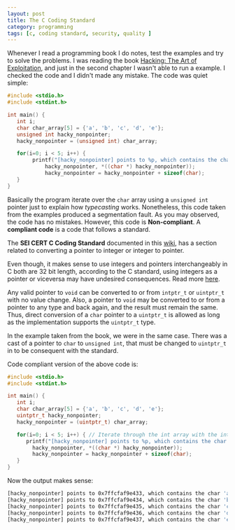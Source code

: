 ```yaml
---
layout: post
title: The C Coding Standard 
category: programming
tags: [c, coding standard, security, quality ]
---
```


Whenever I read a programming book I do notes, test the examples and try to solve the problems.
I was reading the book [Hacking: The Art of Exploitation](https://www.amazon.de/Hacking-Art-Exploitation-Jon-Erickson/dp/1593271441), and just in the second chapter I wasn't able to run a example. I checked the code  and I didn't made any mistake. The code was quiet simple:

```c
#include <stdio.h>
#include <stdint.h>

int main() {
   int i;
   char char_array[5] = {'a', 'b', 'c', 'd', 'e'};
   unsigned int hacky_nonpointer;
   hacky_nonpointer = (unsigned int) char_array;

   for(i=0; i < 5; i++) {      
        printf("[hacky_nonpointer] points to %p, which contains the char '%c'\n",
            hacky_nonpointer, *((char *) hacky_nonpointer));
            hacky_nonpointer = hacky_nonpointer + sizeof(char);
   }
}

```

Basically the program iterate over the `char` array using a `unsigned int` pointer just to explain how _typecasting_ works. Nonetheless, this code taken from the examples produced a segmentation fault. As you may observed, the code has no mistakes. However, this code is **Non-compliant**. A **compliant code** is a code that follows a standard.


The **SEI CERT C Coding Standard** documented in this [wiki](https://wiki.sei.cmu.edu/confluence/display/c/SEI+CERT+C+Coding+Standard), has a section related to converting a pointer to integer or integer to pointer. 

Even though, it makes sense to use integers and pointers interchangeably in C both are 32 bit length, according to the C standard, using integers as a pointer or viceversa may have undesired consequences. Read more [here](https://wiki.sei.cmu.edu/confluence/display/c/INT36-C.+Converting+a+pointer+to+integer+or+integer+to+pointer).


Any valid pointer to `void` can be converted to or from `intptr_t` or `uintptr_t` with no value change. Also, a pointer to `void` may be converted to or from a pointer to any type and back again,  and the result must remain the same. Thus, direct conversion of a `char` pointer to a `uintptr_t` is allowed as long as the  implementation supports the `uintptr_t` type.

In the example taken from the book, we were in the same case. There was a cast of a pointer to `char` to `unsigned int`, that must be changed to  `uintptr_t` in to be consequent with the standard. 

Code compliant version of the above code is:
```c
#include <stdio.h>
#include <stdint.h>

int main() {
   int i;
   char char_array[5] = {'a', 'b', 'c', 'd', 'e'};
   uintptr_t hacky_nonpointer;
   hacky_nonpointer = (uintptr_t) char_array;

   for(i=0; i < 5; i++) { // Iterate through the int array with the int_pointer.
      printf("[hacky_nonpointer] points to %p, which contains the char '%c'\n",
        hacky_nonpointer, *((char *) hacky_nonpointer));
        hacky_nonpointer = hacky_nonpointer + sizeof(char);
   }
}
```

Now the output makes sense:

```sh
[hacky_nonpointer] points to 0x7ffcfaf9e433, which contains the char 'a'
[hacky_nonpointer] points to 0x7ffcfaf9e434, which contains the char 'b'
[hacky_nonpointer] points to 0x7ffcfaf9e435, which contains the char 'c'
[hacky_nonpointer] points to 0x7ffcfaf9e436, which contains the char 'd'
[hacky_nonpointer] points to 0x7ffcfaf9e437, which contains the char 'e'
``` 
